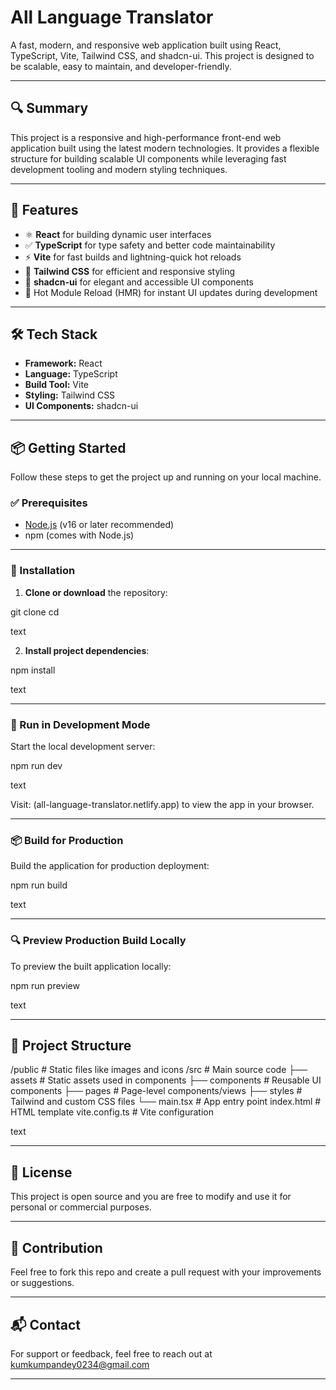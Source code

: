 # All Language Translator

A fast, modern, and responsive web application built using React, TypeScript, Vite, Tailwind CSS, and shadcn-ui. This project is designed to be scalable, easy to maintain, and developer-friendly.

---

## 🔍 Summary

This project is a responsive and high-performance front-end web application built using the latest modern technologies. It provides a flexible structure for building scalable UI components while leveraging fast development tooling and modern styling techniques.

---

## 🚀 Features

- ⚛️ **React** for building dynamic user interfaces
- ✅ **TypeScript** for type safety and better code maintainability
- ⚡ **Vite** for fast builds and lightning-quick hot reloads
- 🎨 **Tailwind CSS** for efficient and responsive styling
- 🧩 **shadcn-ui** for elegant and accessible UI components
- 🔁 Hot Module Reload (HMR) for instant UI updates during development

---

## 🛠️ Tech Stack

- **Framework:** React
- **Language:** TypeScript
- **Build Tool:** Vite
- **Styling:** Tailwind CSS
- **UI Components:** shadcn-ui

---

## 📦 Getting Started

Follow these steps to get the project up and running on your local machine.

### ✅ Prerequisites

- [Node.js](https://nodejs.org/) (v16 or later recommended)
- npm (comes with Node.js)

---

### 📁 Installation

1. **Clone or download** the repository:

git clone <your-repository-url>
cd <your-project-folder>

text

2. **Install project dependencies**:

npm install

text

---

### 🧪 Run in Development Mode

Start the local development server:

npm run dev

text

Visit: (all-language-translator.netlify.app) to view the app in your browser.

---

### 📦 Build for Production

Build the application for production deployment:

npm run build

text

---

### 🔍 Preview Production Build Locally

To preview the built application locally:

npm run preview

text

---

## 📂 Project Structure

/public # Static files like images and icons
/src # Main source code
├── assets # Static assets used in components
├── components # Reusable UI components
├── pages # Page-level components/views
├── styles # Tailwind and custom CSS files
└── main.tsx # App entry point
index.html # HTML template
vite.config.ts # Vite configuration

text

---

## 📄 License

This project is open source and you are free to modify and use it for personal or commercial purposes.

---

## 🤝 Contribution

Feel free to fork this repo and create a pull request with your improvements or suggestions.

---

## 📬 Contact

For support or feedback, feel free to reach out at kumkumpandey0234@gmail.com

---
